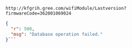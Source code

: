 `http://kfgrih.gree.com/wifiModule/Lastversion?firmwareCode=362001069024`

```json
{
  "r": 500,
  "msg": "Database operation failed."
}```